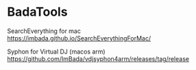 # BadaTools

SearchEverything for mac
https://imbada.github.io/SearchEverythingForMac/

Syphon for Virtual DJ (macos arm)
https://github.com/ImBada/vdjsyphon4arm/releases/tag/release
